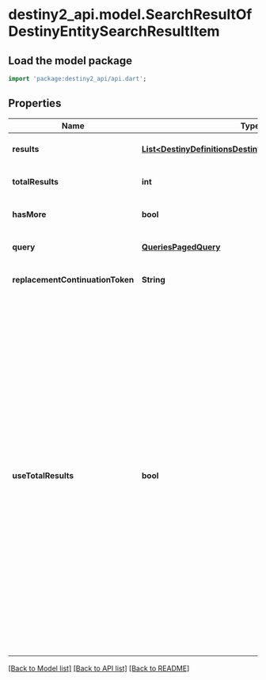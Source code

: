 # destiny2_api.model.SearchResultOfDestinyEntitySearchResultItem

## Load the model package
```dart
import 'package:destiny2_api/api.dart';
```

## Properties
Name | Type | Description | Notes
------------ | ------------- | ------------- | -------------
**results** | [**List&lt;DestinyDefinitionsDestinyEntitySearchResultItem&gt;**](DestinyDefinitionsDestinyEntitySearchResultItem.md) |  | [optional] [default to []]
**totalResults** | **int** |  | [optional] [default to null]
**hasMore** | **bool** |  | [optional] [default to null]
**query** | [**QueriesPagedQuery**](QueriesPagedQuery.md) |  | [optional] [default to null]
**replacementContinuationToken** | **String** |  | [optional] [default to null]
**useTotalResults** | **bool** | If useTotalResults is true, then totalResults represents an accurate count.  If False, it does not, and may be estimated/only the size of the current page.  Either way, you should probably always only trust hasMore.  This is a long-held historical throwback to when we used to do paging with known total results. Those queries toasted our database, and we were left to hastily alter our endpoints and create backward- compatible shims, of which useTotalResults is one. | [optional] [default to null]

[[Back to Model list]](../README.md#documentation-for-models) [[Back to API list]](../README.md#documentation-for-api-endpoints) [[Back to README]](../README.md)



